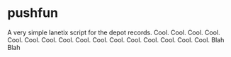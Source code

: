 # pushfun

A very simple lanetix script for the depot records.
 Cool.
 Cool.
 Cool.
 Cool.
 Cool.
 Cool.
 Cool.
 Cool.
 Cool.
 Cool.
 Cool.
 Cool.
 Cool.
 Cool.
 Cool.
 Cool.
Blah
Blah

